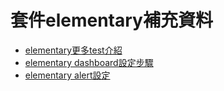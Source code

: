 # 套件elementary補充資料

- [elementary更多test介紹](https://docs.elementary-data.com/guides/anomaly-detection-tests/volume-anomalies)
- [elementary dashboard設定步驟](https://docs.elementary-data.com/oss/guides/generate-report-ui)
- [elementary alert設定](https://docs.elementary-data.com/oss/guides/alerts/send-slack-alerts)
